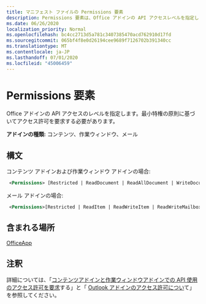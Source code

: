 ```yaml
---
title: マニフェスト ファイルの Permissions 要素
description: Permissions 要素は、Office アドインの API アクセスレベルを指定します。
ms.date: 06/26/2020
localization_priority: Normal
ms.openlocfilehash: bc4cc2713d5a781c3407385470acd762910d17fd
ms.sourcegitcommit: 065bf4f8e0d26194cee9689f7126702b391340cc
ms.translationtype: MT
ms.contentlocale: ja-JP
ms.lasthandoff: 07/01/2020
ms.locfileid: "45006459"
---
```

# <a name="permissions-element"></a>Permissions 要素

Office アドインの API アクセスのレベルを指定します。最小特権の原則に基づいてアクセス許可を要求する必要があります。

**アドインの種類:** コンテンツ、作業ウィンドウ、メール

## <a name="syntax"></a>構文

コンテンツ アドインおよび作業ウィンドウ アドインの場合:

```XML
 <Permissions> [Restricted | ReadDocument | ReadAllDocument | WriteDocument | ReadWriteDocument]</Permissions>
```

メール アドインの場合:

```XML
 <Permissions>[Restricted | ReadItem | ReadWriteItem | ReadWriteMailbox]</Permissions>
```

## <a name="contained-in"></a>含まれる場所

[OfficeApp](officeapp.md)

## <a name="remarks"></a>注釈

詳細については、「[コンテンツアドインと作業ウィンドウアドインでの API 使用のアクセス許可を要求](../../develop/requesting-permissions-for-api-use-in-content-and-task-pane-add-ins.md)する」と「 [Outlook アドインのアクセス許可につい](../../outlook/understanding-outlook-add-in-permissions.md)て」を参照してください。
